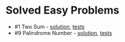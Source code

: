 # Solved Easy Problems

- #1 Two Sum - [solution](/src/main/kotlin/com/stasvidilin/leetcodeproblems/easy/LP00001TwoSum.kt), [tests](/src/test/kotlin/com/stasvidilin/leetcodeproblems/easy/LP00001TwoSumTest.kt)
- #9 Palindrome Number - [solution](/src/main/kotlin/com/stasvidilin/leetcodeproblems/easy/LP00009PalindromeNumber.kt), [tests](/src/test/kotlin/com/stasvidilin/leetcodeproblems/easy/LP00009PalindromeNumberTest.kt)